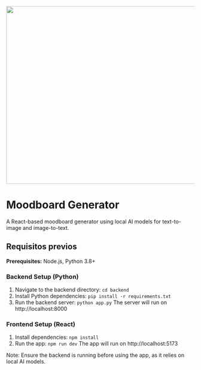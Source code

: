 <div align="center">
<img width="1200" height="475" alt="GHBanner" src="https://github.com/user-attachments/assets/0aa67016-6eaf-458a-adb2-6e31a0763ed6" />
</div>

# Moodboard Generator

A React-based moodboard generator using local AI models for text-to-image and image-to-text.

## Requisitos previos

**Prerequisites:** Node.js, Python 3.8+

### Backend Setup (Python)

1. Navigate to the backend directory:
   `cd backend`
2. Install Python dependencies:
   `pip install -r requirements.txt`
3. Run the backend server:
   `python app.py`
   The server will run on http://localhost:8000

### Frontend Setup (React)

1. Install dependencies:
   `npm install`
2. Run the app:
   `npm run dev`
   The app will run on http://localhost:5173

Note: Ensure the backend is running before using the app, as it relies on local AI models.
